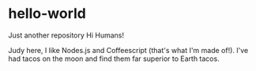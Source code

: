 # hello-world
Just another repository
Hi Humans!

Judy here, I like Nodes.js and Coffeescript (that's what I'm made of!).
I've had tacos on the moon and find them far superior to Earth tacos.
